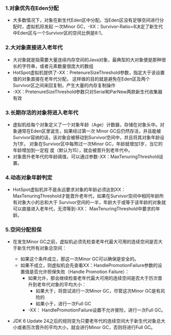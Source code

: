 ### 1.对象优先在Eden分配

- 大多数情况下，对象在新生代Eden区中分配。当Eden区没有足够空间进行分配时，虚拟机将发起 一次Minor GC，-XX：Survivor-Ratio=8决定了新生代中Eden区与一个Survivor区的空间比例是8∶1，

### 2.大对象直接进入老年代

- 大对象就是指需要大量连续内存空间的Java对象，最典型的大对象便是那种很长的字符串，或者元素数量很庞大的数组
- HotSpot虚拟机提供了-XX：PretenureSizeThreshold参数，指定大于该设置值的对象直接在老年代分配， 这样做的目的就是避免在Eden区及两个Survivor区之间来回复制，产生大量的内存复制操作
- -XX：PretenureSizeThreshold参数只对Serial和ParNew两款新生代收集器有效

### 3.长期存活的对象将进入老年代

- 虚拟机给每个对象定义了一个对象年龄（Age）计数器，存储在对象头中。对象通常在Eden区里诞生，如果经过第一次 Minor
  GC后仍然存活，并且能被Survivor容纳的话，该对象会被移动到Survivor空间中，并且将其对象年龄设为1岁。 对象在Survivor区中每熬过一次Minor GC，年龄就增加1岁，当它的年龄增加到一定程
  度（默认为15），就会被晋升到老年代中。
- 对象晋升老年代的年龄阈值，可以通过参数-XX：MaxTenuringThreshold设置。

### 4.动态对象年龄判定

- HotSpot虚拟机并不是永远要求对象的年龄必须达到XX：MaxTenuringThreshold才能晋升老年代，如果在Survivor空间中相同年龄所有对象大小的总和大于
  Survivor空间的一半，年龄大于或等于该年龄的对象就可以直接进入老年代，无须等到-XX： MaxTenuringThreshold中要求的年龄。

### 5.空间分配担保

- 在发生Minor GC之前，虚拟机必须先检查老年代最大可用的连续空间是否大于新生代所有对象总空间：
    - 如果这个条件成立，那这一次Minor GC可以确保是安全的。
    - 如果不成立，则虚拟机会先查看XX：HandlePromotionFailure参数的设置值是否允许担保失败（Handle Promotion Failure）：
        - 如果允许，那会继续检查老年代最大可用的连续空间是否大于历次晋升到老年代对象的平均大小：
            - 如果大于，将尝试进行一次Minor GC，尽管这次Minor GC是有风险的
            - 如果小于，进行一次Full GC
        - -XX： HandlePromotionFailure设置不允许冒险，进行一次Full GC。

- JDK 6 Update 24之后的规则变为只要老年代的连续空间大于新生代对象总大小或者历次晋升的平均大小，就会进行Minor GC，否则将进行Full GC。

    

    